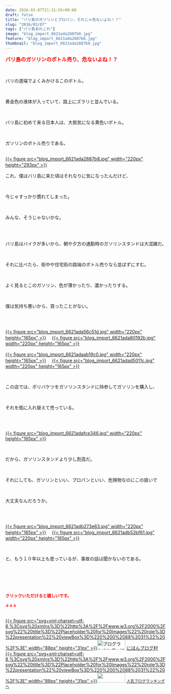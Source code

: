 ```yaml
---
date: 2016-03-07T21:31:55+09:00
draft: false
title: "バリ島のガソリンとプロパン、それじゃ危ないよね！？"
slug: "2016/03/07"
tags: ["バリ島あれこれ"]
image: "blog_import_6621ada2887b8.jpg"
feature: "blog_import_6621ada2887b8.jpg"
thumbnail: "blog_import_6621ada2887b8.jpg"
---
```

<p><font color="#ff0000" size="3"><strong>バリ島のガソリンのボトル売り、危ないよね！？</strong></font></p><br/><p>バリの道端でよくみかけるこのボトル。</p><br/><p>黄金色の液体が入っていて、路上にズラリと並んでいる。</p><br/><p>バリ島に初めて来る日本人は、大抵気になる黄色いボトル。</p><br/><p>ガソリンのボトル売りである。</p><p><br/><a href="blog_import_6621ada3c658a.jpg">{{< figure src="blog_import_6621ada2887b8.jpg" width="220px" height="293px" >}}</a> 　<br/></p><p>これ、僕はバリ島に来た頃はそれなりに気になったんだけど、</p><br/><p>今じゃすっかり慣れてしまった。</p><br/><p>みんな、そうじゃないかな。</p><br/><br/><p>バリ島はバイクが多いから、朝や夕方の通勤時のガソリンスタンドは大混雑だ。</p><br/><p>それに比べたら、街中や住宅街の路端のボトル売りなら並ばずにすむ。</p><br/><p>よく見るとこのガソリン、色が薄かったり、濃かったりする。</p><br/><p>僕は気持ち悪いから、買ったことがない。</p><br/><p><br/><a href="blog_import_6621ada6a381c.jpg">{{< figure src="blog_import_6621ada56c51d.jpg" width="220px" height="165px" >}}</a> 　<a href="blog_import_6621ada945a50.jpg">{{< figure src="blog_import_6621ada80192b.jpg" width="220px" height="165px" >}}</a> <br/><br/><a href="blog_import_6621adac1009a.jpg">{{< figure src="blog_import_6621adaab19c0.jpg" width="220px" height="165px" >}}</a> 　<a href="blog_import_6621adae86114.jpg">{{< figure src="blog_import_6621adad5011c.jpg" width="220px" height="165px" >}}</a> <br/></p><br/><p>この店では、ポリバケツをガソリンスタンドに持参してガソリンを購入し、</p><br/><p>それを瓶に入れ替えて売っている。</p><br/><p><br/><a href="blog_import_6621adb10e00d.jpg">{{< figure src="blog_import_6621adafce346.jpg" width="220px" height="165px" >}}</a> <br/></p><br/><p>だから、ガソリンスタンドより少し割高だ。</p><br/><p>それにしても、ガソリンといい、プロパンといい、危険物なのにこの扱いで</p><br/><p>大丈夫なんだろうか。</p><br/><p><br/><a href="blog_import_6621adb3dc8a8.jpg">{{< figure src="blog_import_6621adb273e63.jpg" width="220px" height="165px" >}}</a> 　<a href="blog_import_6621adb66235d.jpg">{{< figure src="blog_import_6621adb52bf61.jpg" width="220px" height="165px" >}}</a> <br/></p><br/><p>と、もう１０年以上も思っているが、事故の話は聞かないのである。</p><br/><br/><br/><br/><p><font color="#ff0000" size="2"><strong>クリックいただけると嬉しいです。<br/></strong></font></p><p><font color="#ff0000" size="2"><strong>↓↓↓</strong></font></p><p><br/><a href="http://www.blogmura.com/ranking.html" target="_blank">{{< figure src="svg+xml;charset=utf-8,%3Csvg%20xmlns%3D%22http%3A%2F%2Fwww.w3.org%2F2000%2Fsvg%22%20title%3D%22Placeholder%20for%20Images%22%20role%3D%22presentation%22%20viewBox%3D%220%200%2088%2031%22%20%2F%3E" width="88px" height="31px" >}}<noscript><img border="0" alt="ブログランキング・にほんブログ村へ" src="https://img-proxy.blog-video.jp/images?url=http%3A%2F%2Fwww.blogmura.com%2Fimg%2Fwww88_31.gif" width="88" height="31"></noscript></a> <a href="http://www.blogmura.com/ranking.html" target="_blank">にほんブログ村</a> <br/><a title="人気ブログランキングへ" href="link.php?1804582">{{< figure src="svg+xml;charset=utf-8,%3Csvg%20xmlns%3D%22http%3A%2F%2Fwww.w3.org%2F2000%2Fsvg%22%20title%3D%22Placeholder%20for%20Images%22%20role%3D%22presentation%22%20viewBox%3D%220%200%2088%2031%22%20%2F%3E" width="88px" height="31px" >}}<noscript><img border="0" src="https://blog.with2.net/img/banner/banner_22.gif" width="88" height="31"></noscript></a> <a style="FONT-SIZE: 12px" href="link.php?1804582">人気ブログランキングへ</a> </p>

